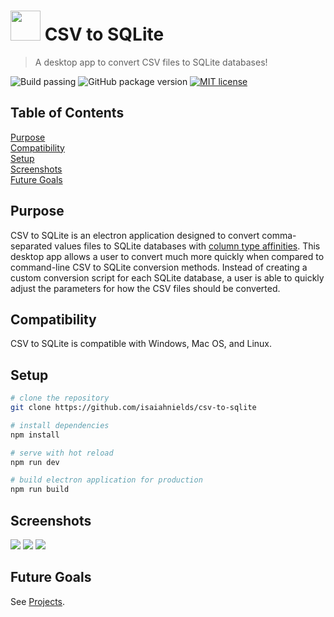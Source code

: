 # <img src="https://raw.githubusercontent.com/isaiahnields/csv-to-sqlite/master/build/icons/icon.png" width="48"> CSV to SQLite

> A desktop app to convert CSV files to SQLite databases!

![Build passing](https://img.shields.io/badge/build-passing-brightgreen.svg)
![GitHub package version](https://img.shields.io/github/package-json/v/isaiahnields/csv-to-sqlite.svg)
[![MIT license](https://img.shields.io/badge/license-MIT-blue.svg)]()

## Table of Contents

[Purpose](#purpose)<br>
[Compatibility](#compatibility)<br>
[Setup](#setup)<br>
[Screenshots](#screenshots)<br>
[Future Goals](#future-goals)<br>


## Purpose

CSV to SQLite is an electron application designed to convert comma-separated values files to SQLite databases with [column type affinities](https://www.sqlite.org/datatype3.html). This desktop app allows a user to convert much more quickly when compared to command-line CSV to SQLite conversion methods. Instead of creating a custom conversion script for each SQLite database, a user is able to quickly adjust the parameters for how the CSV files should be converted.

## Compatibility

CSV to SQLite is compatible with Windows, Mac OS, and Linux.

## Setup

``` bash
# clone the repository
git clone https://github.com/isaiahnields/csv-to-sqlite

# install dependencies
npm install

# serve with hot reload
npm run dev

# build electron application for production
npm run build
```

## Screenshots

<img src="https://raw.githubusercontent.com/isaiahnields/csv-to-sqlite/master/docs/table-list.png">
<img src="https://raw.githubusercontent.com/isaiahnields/csv-to-sqlite/master/docs/editor-list.png">
<img src="https://raw.githubusercontent.com/isaiahnields/csv-to-sqlite/master/docs/exporting.png">


## Future Goals

See [Projects](https://github.com/isaiahnields/csv-to-sqlite/projects).
